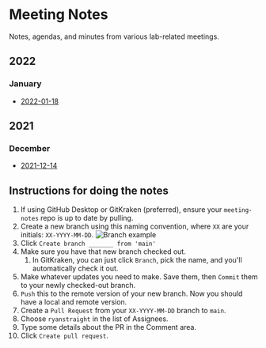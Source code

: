 # Meeting Notes

Notes, agendas, and minutes from various lab-related meetings.

## 2022

### January

+ [2022-01-18](/2022/01/2022-01-18.md)

## 2021

### December

+ [2021-12-14](/2021/12/2021-12-14.md)

## Instructions for doing the notes

1. If using GitHub Desktop or GitKraken (preferred), ensure your `meeting-notes` repo is up to date by pulling.
1. Create a new branch using this naming convention, where `XX` are your initials: `XX-YYYY-MM-DD`.
![Branch example]()
1. Click `Create branch _______ from 'main'`
1. Make sure you have that new branch checked out.
    1. In GitKraken, you can just click `Branch`, pick the name, and you'll automatically check it out.
1. Make whatever updates you need to make. Save them, then `Commit` them to your newly checked-out branch.
1. `Push` this to the remote version of your new branch. Now you should have a local and remote version.
1. Create a `Pull Request` from your `XX-YYYY-MM-DD` branch to `main`. 
1. Choose `ryanstraight` in the list of Assignees.
1. Type some details about the PR in the Comment area.
1. Click `Create pull request`.

